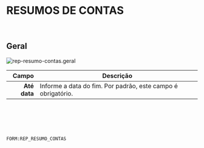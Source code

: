 # RESUMOS DE CONTAS
<br>

## Geral
![rep-resumo-contas.geral](https://raw.githubusercontent.com/netforcews/docs-siscom/master/geral/imagens/rep-resumo-contas.geral.png)

Campo | Descrição
--:|---
**Até data** | Informe a data do fim. Por padrão, este campo é obrigatório.
<br>
<br>
<br>
<br>

```FORM:REP_RESUMO_CONTAS```

